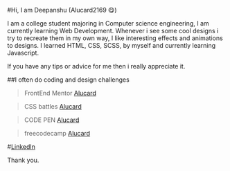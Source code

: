 #Hi, I am Deepanshu (Alucard2169 😋)

I am a college student majoring in Computer science engineering, I am currently learning Web Development. 
Whenever i see some cool designs i try to recreate them in my own way, I like interesting effects and animations to designs.
I learned HTML, CSS, SCSS, by myself and currently learning Javascript.

If you have any tips or advice for me then i really appreciate it.

##I often do coding and design challenges

>FrontEnd Mentor [Alucard](https://www.frontendmentor.io/profile/Alucard2169)


>CSS battles [Alucard](https://cssbattle.dev/player/NpJ77jYmXnRX59cw7u9iXJlQfr83)


>CODE PEN [Alucard](https://codepen.io/alucard2169)


>freecodecamp [Alucard](https://www.freecodecamp.org/alucard2169)


#[LinkedIn](https://www.linkedin.com/in/deepanshu-aab1181a6/)

Thank you.
